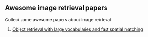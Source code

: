 ## Awesome image retrieval papers
Collect some awesome papers about image retrieval

1. [Object retrieval with large vocabularies and fast spatial matching](https://www.robots.ox.ac.uk/~vgg/publications/papers/philbin07.pdf)
